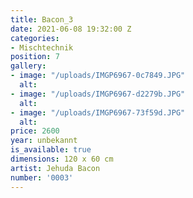 ```yaml
---
title: Bacon_3
date: 2021-06-08 19:32:00 Z
categories:
- Mischtechnik
position: 7
gallery:
- image: "/uploads/IMGP6967-0c7849.JPG"
  alt: 
- image: "/uploads/IMGP6967-d2279b.JPG"
  alt: 
- image: "/uploads/IMGP6967-73f59d.JPG"
  alt: 
price: 2600
year: unbekannt
is_available: true
dimensions: 120 x 60 cm
artist: Jehuda Bacon
number: '0003'
---
```



